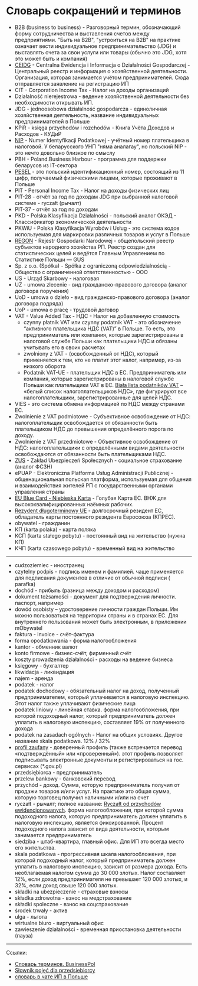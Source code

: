 # Словарь сокращений и терминов

- B2B (business to business) - Разговорный термин, обозначающий форму сотрудничества и выставления счетов между
  предприятиями. "Быть на B2B", "устроиться на B2B" на практике означает вести индивидуальное предпринимательство (JDG) и выставлять
  счета за свои услуги или товары (обычно это JDG, хотя это может быть и компания)
- [CEIDG][1] - Centralna Ewidencja i Informacja o Działalności Gospodarczej - Центральный реестр и информация о
  хозяйственной деятельности. Организация, которая занимается учётом предпринимателей. Сюда отправляется заявление на
  регистрацию ИП
- CIT - Corporation Income Tax - Налог на доходы организаций
- Działalność nierejestrowa - ведение хозяйственной деятельности без необходимости открывать ИП.
- JDG - jednoosobowa działalność gospodarcza - единоличная хозяйственная деятельность, название индивидуальных
  предпринимателей в Польше
- KPiR - księga przychodów i rozchodów - Книга Учёта Доходов и Расходов - КУДиР
- [NIP][2] - Numer Identyfikacji Podatkowej - учётный номер плательщика в налоговой. У беларусского УНП "няма аналагау",
  но польский NIP - это нечто довольно близкое по смыслу
- PBH - Poland.Business Harbour - программа для поддержки беларусов из IT-сектора
- [PESEL][3] - это польский идентификационный номер, состоящий из 11 цифр, получаемый физическими лицами, которые
  проживают в Польше
- PIT - Personal Income Tax - Налог на доходы физических лиц
- PIT-28 - отчёт за год по доходам JDG при выбранной налоговой системе - ryczałt (рычалт)
- PIT-37 - отчёт за год по доходам
- PKD - Polska Klasyfikacja Działalności - польский аналог ОКЭД - Классификатор экономической деятельности
- PKWiU - Polska Klasyfikacja Wyrobów i Usług - это система кодов используемая для маркировки различных товаров и услуг
  в Польше
- [REGON][4] - Rejestr Gospodarki Narodowej - общепольский реестр субъектов народного хозяйства РП. Реестр создан для
  статистических целей и ведётся Главным Управлением по Статистике Польши — GUS
- Sp. z o.o. (Spółka) - Spółka z ograniczoną odpowiedzialnością - Общество с ограниченной ответственностью - ООО
- US - Urząd Skarbowy - налоговая
- UZ - umowa zlecenie - вид гражданско-правового договора (аналог договора поручения)
- UoD - umowa o dzieło - вид гражданско-правового договора (аналог договора подряда)
- UoP - umowa o pracę - трудовой договор
- VAT - Value Added Tax - НДС - Налог на добавленную стоимость
    - czynny płatnik VAT или czynny podatnik VAT - это обозначение “активного плательщика НДС (VAT)” в Польше. То есть, это предприниматель или компания,
      которые зарегистрированы в налоговой службе Польши как плательщики НДС и обязаны учитывать его в своих
      расчетах
    - zwolniony z VAT - (освобожденный от НДС), который применяется к тем, кто не платит этот налог, например, из-за
      низкого оборота
    - Podatnik VAT-UE - плательщик НДС в ЕС. Предприниматель или компания, которые зарегистрированы в налоговой службе Польши как плательщики VAT в ЕС.
      [Biała lista podatników VAT][5] – «белый список налогоплательщиков НДС», где фигурируют все налогоплательщики, зарегистрированные для целей НДС.
- VIES - это система обмена информацией по НДС между странами ЕС.
- Zwolnienie z VAT podmiotowe - Субъективное освобождение от НДС: налогоплательщик освобождается от обязанности быть плательщиком НДС до превышения определённого порога по доходу.
- Zwolnienie z VAT przedmiotowe - Объективное освобождение от НДС: налогоплательщики с определёнными видами деятельности освобождаются от обязанности быть плательщиками НДС.
- [ZUS][6] - Zakład Ubezpieczeń Społecznych - социальное страхование (аналог ФСЗН)
- ePUAP - Elektroniczna Platforma Usług Administracji Publicznej - общенациональная польская платформа, используемая для
  общения и взаимодействия жителей РП с государственными органами управления страны
- [EU Blue Card - Niebieska Karta][7] - Голубая Карта ЕС. ВНЖ для высококвалифицированных наёмных рабочих.
- [Rezydent długoterminowy UE][8] - долгосрочный резидент ЕС, обладатель карты постоянного резидента Евросоюза (КПРЕС).
- obywatel - гражданин
- КП (karta polaka) - карта поляка
- КСП (karta stałego pobytu) - постоянный вид на жительство (нужна КП)
- КЧП (karta czasowego pobytu) - временный вид на жительство

---

- cudzoziemiec - иностранец
- czytelny podpis - подпись именем и фамилией. чаще применяется для подписания документов в отличие от обычной подписи (
  parafka)
- dochód - прибыль (разница между доходом и расходом)
- dokument tożsamości - документ для подтверждения личности. паспорт, например
- dowód osobisty – удостоверение личности граждан Польши. Им можно пользоваться на территории страны и в странах ЕС. Для
  внутреннего пользования может быть электронным, в приложении mObywatel
- faktura - invoice - счёт-фактура
- forma opodatkowania - форма налогообложения
- kantor - обменник валют
- konto firmowe - бизнес-счёт, фирменный счёт
- koszty prowadzenia działalności - расходы на ведение бизнеса
- księgowy - бухгалтер
- likwidacja - ликвидация
- najem  - аренда
- podatek - налог
- podatek dochodowy - обязательный налог на доход, полученный предпринимателем, который уплачивается в налоговую
  инспекцию. Этот налог также уплачивают физические лица
- podatek liniowy - линейная ставка. форма налогообложения, при которой подоходный налог, который предприниматель должен
  уплатить в налоговую инспекцию, составляет 19% от полученного дохода
- podatek na zasadach ogólnych - Налог на общих условиях. Другое название skala podatkowa. 12% / 32%
- [profil zaufany][9] - доверенный профиль (также встречается перевод «подтверждённый» или «проверенный»). этот профиль
  позволяет подписывать электронные документы и регистрироваться на гос. сервисах (*.gov.pl)
- przedsiębiorca - предприниматель
- przelew bankowy - банковский перевод
- przychód - доход. Сумма, которую предприниматель получил от продажи товаров и/или услуг. На практике это общая сумма,
  которую торговец получил наличными и/или на счет
- ryczałt - рычалт; полное название: [Ryczałt od przychodów ewidencjonowanych][10]. форма налогообложения, при которой сумма подоходного налога, которую предприниматель
  должен уплатить в налоговую инспекцию, является фиксированной. Процент подоходного налога зависит от вида
  деятельности, которым занимается предприниматель
- siedziba - штаб-квартира, главный офис. Для ИП это всегда место его жительства.
- skala podatkowa - прогрессивная шкала налогообложения, при которой подоходный налог, который предприниматель должен
  уплатить в налоговую инспекцию, зависит от размера дохода. Есть необлагаемая налогом сумма до 30 000 злотых.
  Налог составляет 12%, если доход предпринимателя не превышает 120 000 злотых, и 32%, если доход свыше 120 000 злотых.
- składki na ubezpieczenie - страховые взносы
- składka zdrowotna - взнос на медстрахование
- składki spoleczne - взнос на соцстрахование
- środek trwały - актив
- ulga - льгота
- wirtualne biuro - виртуальный офис
- zawieszenie działalności - временная приостановка деятельности (пауза)

---
Ссылки:

- [Cловарь терминов. BusinessPol](https://bizpol.pro/slovar-terminov/)
- [Słownik pojęć dla przedsiebiorcy](https://ladnepodatki.pl/slownik-pojec-dla-przedsiebiorcy)
- [словарь в чате ИП в Польше](https://t.me/JDG_PBH/13101)

<!-- resources -->

[1]: https://aplikacja.ceidg.gov.pl/CEIDG/Index.aspx
[2]: https://mojafirma.org/nomer-nip-v-polshe
[3]: pesel.md
[4]: https://mojafirma.org/chto-takoe-nomer-regon-v-polshe
[5]: https://www.biznes.gov.pl/pl/portal/00226
[6]: zus.md
[7]: https://infoopt.pl/praca-wysokie-kwalifikacje-blue-card/
[8]: https://infoopt.pl/rezydent-dlugoterminowy-ue/
[9]: pz.md
[10]: https://www.biznes.gov.pl/pl/portal/00263
